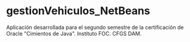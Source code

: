 # gestionVehiculos_NetBeans
Aplicación desarrollada para el segundo semestre de la certificación de Oracle "Cimientos de Java". Instituto FOC. CFGS DAM.

